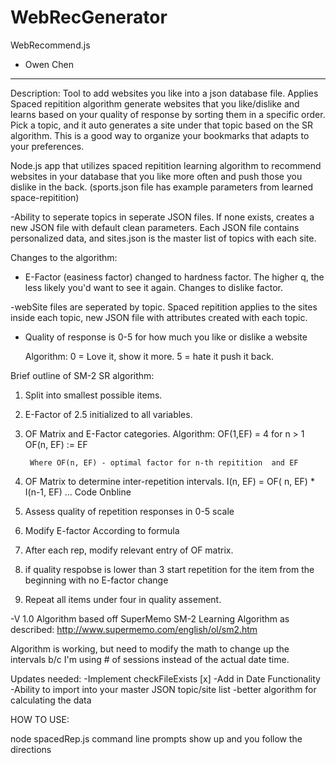 WebRecGenerator
===============

  WebRecommend.js
   - Owen Chen
  -----------------------
  Description:
  Tool to add websites you like into a json database file. Applies 
  Spaced repitition algorithm generate websites that you like/dislike and learns based on your quality of response by sorting them in a specific order. Pick a topic, and it auto generates a site under that topic based on the SR algorithm. This is a good way to organize your bookmarks that adapts to your preferences. 

 Node.js app that utilizes spaced repitition learning algorithm to recommend websites in your database that you like more often and push those you dislike in the back. (sports.json file has example parameters from learned space-repitition) 
  
 -Ability to seperate topics in seperate JSON files. If none exists, creates a new JSON file with default clean parameters. Each JSON file contains personalized data, and sites.json is the master list of topics with each site. 

  Changes to the algorithm:
  - E-Factor (easiness factor) changed to hardness factor. The higher 
  q, the less likely you'd want to see it again. Changes to dislike
  factor. 

  -webSite files are seperated by topic. Spaced repitition applies to the
  sites inside each topic, new JSON file with attributes created with 
  each topic.

-  Quality of response is 0-5 for how much you like or dislike a website
 

	Algorithm:
  0 = Love it, show it more. 5 = hate it push it back. 

  Brief outline of SM-2 SR algorithm:
  1. Split into smallest possible items. 
  2. E-Factor of 2.5 initialized to all variables. 
  3. OF Matrix and E-Factor categories. Algorithm:
          OF(1,EF) = 4
          for n > 1 OF(n, EF) := EF

          Where OF(n, EF) - optimal factor for n-th repitition  and EF 
  4. OF Matrix to determine inter-repetition intervals. 
          I(n, EF) = OF( n, EF) * I(n-1, EF)
          ... Code Onbline
  5. Assess quality of repetition responses in 0-5 scale
  6. Modify E-factor According to formula
  7. After each rep, modify relevant entry of OF matrix. 
  8. if quality respobse is lower than 3 start repetition for the item from the beginning with no E-factor change
  9. Repeat all items under four in quality assement.


  -V 1.0
  Algorithm based off SuperMemo SM-2 Learning Algorithm as described:
  http://www.supermemo.com/english/ol/sm2.htm

  Algorithm is working, but need to modify the math to change up the intervals b/c I'm using # of sessions instead of the actual date time.

  Updates needed:
  -Implement checkFileExists [x]
  -Add in Date Functionality 
  -Ability to import into your master JSON topic/site list
  -better algorithm for calculating the data



HOW TO USE:

node spacedRep.js
command line prompts show up and you follow the directions

